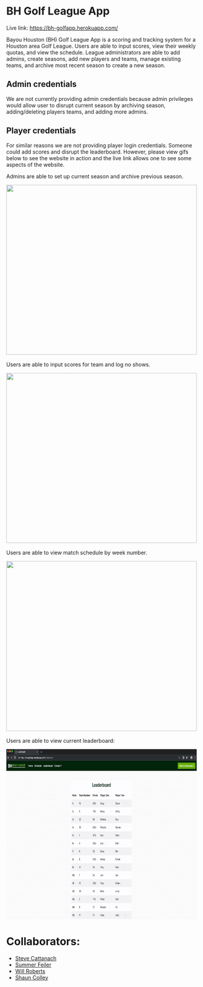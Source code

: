 # BH Golf League App

Live link: https://bh-golfapp.herokuapp.com/

Bayou Houston (BH) Golf League App is a scoring and tracking system for a Houston area Golf League. Users are able to input scores, view their weekly quotas, and view the schedule. League administrators are able to add admins, create seasons, add new players and teams, manage existing teams, and archive most recent season to create a new season.

## Admin credentials
We are not currently providing admin credentials because admin privileges would allow user to disrupt current season by archiving season, adding/deleting players teams, and adding more admins.

## Player credentials
For similar reasons we are not providing player login credentials. Someone could add scores and disrupt the leaderboard. However, please view gifs below to see the website in action and the live link allows one to see some aspects of the website.

Admins are able to set up current season and archive previous season.

<img src="readme/admin.gif" width="100%" height="450"/> 

Users are able to input scores for team and log no shows.

<img src="#" width="100%" height="450"/> 

Users are able to view match schedule by week number.

<img src="#" width="100%" height="450"/> 

Users are able to view current leaderboard:

<img src="readme/leaderboard.jpeg" width="100%" height="450"/>  


# Collaborators:
* [Steve Cattanach](https://github.com/stevecatt)
* [Summer Feiler](https://github.com/spfeiler)
* [Will Roberts](https://github.com/wcrober)
* [Shaun Colley](https://github.com/shaunwcolley)
